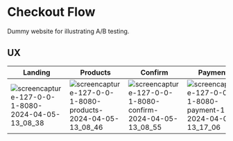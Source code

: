 # Checkout Flow

Dummy website for illustrating A/B testing.

## UX

| Landing | Products | Confirm | Payment | Result |
|----------|----------|----------|----------|----------|
| ![screencapture-127-0-0-1-8080-2024-04-05-13_08_38](https://github.com/evgeniyarbatov/diy-ab-testing/assets/1913350/9f4d7b9a-c9c2-4d06-b707-864c5333cc2c) | ![screencapture-127-0-0-1-8080-products-2024-04-05-13_08_46](https://github.com/evgeniyarbatov/diy-ab-testing/assets/1913350/0a5b8fd7-c6c8-4538-b4bc-8426d4ced603) | ![screencapture-127-0-0-1-8080-confirm-2024-04-05-13_08_55](https://github.com/evgeniyarbatov/diy-ab-testing/assets/1913350/e8db0014-1e04-435e-a590-ca4fbcd8d4f6) | ![screencapture-127-0-0-1-8080-payment-1-2024-04-05-13_17_06](https://github.com/evgeniyarbatov/diy-ab-testing/assets/1913350/46782268-d99c-411d-aab0-ec7404e46d37) | ![screencapture-127-0-0-1-8080-receipt-1-2024-04-05-13_09_08](https://github.com/evgeniyarbatov/diy-ab-testing/assets/1913350/6be6aae7-b6b6-460e-b670-943309033599) |

